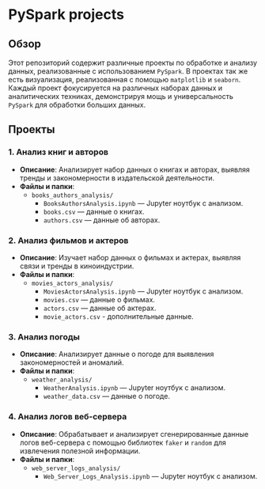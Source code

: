 # PySpark projects

## Обзор

Этот репозиторий содержит различные проекты по обработке и анализу данных, реализованные с использованием `PySpark`. В проектах так же есть визуализация, реализованная с помощью `matplotlib` и `seaborn`. Каждый проект фокусируется на различных наборах данных и аналитических техниках, демонстрируя мощь и универсальность `PySpark` для обработки больших данных.

## Проекты

### 1. Анализ книг и авторов
- **Описание**: Анализирует набор данных о книгах и авторах, выявляя тренды и закономерности в издательской деятельности.
- **Файлы и папки**:
  - `books_authors_analysis/`
    - `BooksAuthorsAnalysis.ipynb` — Jupyter ноутбук с анализом.
    - `books.csv` — данные о книгах.
    - `authors.csv` — данные об авторах.
  
### 2. Анализ фильмов и актеров
- **Описание**: Изучает набор данных о фильмах и актерах, выявляя связи и тренды в киноиндустрии.
- **Файлы и папки**:
  - `movies_actors_analysis/`
    - `MoviesActorsAnalysis.ipynb` — Jupyter ноутбук с анализом.
    - `movies.csv` — данные о фильмах.
    - `actors.csv` — данные об актерах.
    - `movie_actors.csv` - дополнительные данные.

### 3. Анализ погоды
- **Описание**: Анализирует данные о погоде для выявления закономерностей и аномалий.
- **Файлы и папки**:
  - `weather_analysis/`
    - `WeatherAnalysis.ipynb` — Jupyter ноутбук с анализом.
    - `weather_data.csv` — данные о погоде.

### 4. Анализ логов веб-сервера
- **Описание**: Обрабатывает и анализирует сгенерированные данные логов веб-сервера с помощью библиотек `faker` и `random` для извлечения полезной информации.
- **Файлы и папки**:
  - `web_server_logs_analysis/`
    - `Web_Server_Logs_Analysis.ipynb` — Jupyter ноутбук с анализом.
